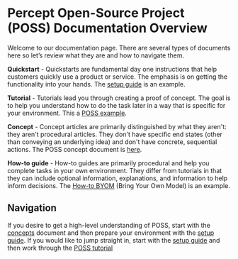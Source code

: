 # Percept Open-Source Project (POSS) Documentation Overview

Welcome to our documentation page. There are several types of documents here so let’s review what they are and how to navigate them.

**Quickstart** - Quickstarts are fundamental day one instructions that help customers quickly use a product or service. The emphasis is on getting the functionality into your hands. The [setup guide](https://github.com/Azure/PerceptOSS/blob/main/docs/tutorial/setup-guide.md) is an example.

**Tutorial** - Tutorials lead you through creating a proof of concept. The goal is to help you understand how to do the task later in a way that is specific for your environment. This a [POSS example](https://github.com/Azure/PerceptOSS/blob/main/docs/tutorial/Tutorial-Create-an-Edge-AI-solution-with-Azure-Percept-Open-Source-Project.md).

**Concept** - Concept articles are primarily distinguished by what they aren't: they aren't procedural articles. They don't have specific end states (other than conveying an underlying idea) and don't have concrete, sequential actions. The POSS concept document is [here](https://github.com/Azure/PerceptOSS/blob/main/docs/tutorial/concepts-azure-percept-for-open-source%20.md).

**How-to guide** - How-to guides are primarily procedural and help you complete tasks in your own environment. They differ from tutorials in that they can include optional information, explanations, and information to help inform decisions. The [How-to BYOM](https://github.com/Azure/PerceptOSS/blob/main/docs/tutorial/How-to-BYOM.md) (Bring Your Own Model) is an example.

## Navigation

If you desire to get a high-level understanding of POSS, start with the [concepts](https://github.com/Azure/PerceptOSS/blob/main/docs/tutorial/concepts-azure-percept-for-open-source%20.md) document and then prepare your environment with the [setup guide](https://github.com/Azure/PerceptOSS/blob/main/docs/tutorial/setup-guide.md). If you would like to jump straight in, start with the [setup guide](https://github.com/Azure/PerceptOSS/blob/main/docs/tutorial/setup-guide.md) and then work through the [POSS tutorial](https://github.com/Azure/PerceptOSS/blob/main/docs/tutorial/Tutorial-Create-an-Edge-AI-solution-with-Azure-Percept-Open-Source-Project.md)
